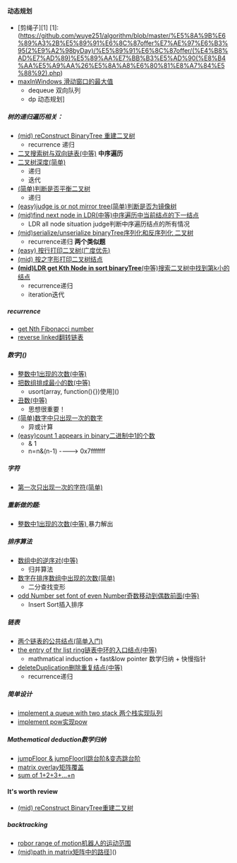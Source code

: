 ####  动态规划
- [剪绳子][1]
[1]:(https://github.com/wuye251/algorithm/blob/master/%E5%8A%9B%E6%89%A3%2B%E5%89%91%E6%8C%87offer%E7%AE%97%E6%B3%95(2%E9%A2%98byDay)/%E5%89%91%E6%8C%87offer/(%E4%B8%AD%E7%AD%89)%E5%89%AA%E7%BB%B3%E5%AD%90(%E8%B4%AA%E5%A9%AA%26%E5%8A%A8%E6%80%81%E8%A7%84%E5%88%92).php)
- [maxInWindows                   滑动窗口的最大值]()
	- dequeue 					 双向队列
	- dp 						 动态规划]


##### 树的递归遍历相关：
- [(mid) reConstruct BinaryTree     重建二叉树]()
	- recurrence					递归
- [二叉搜索树与双向链表(中等)]()
  __中序遍历__
- [二叉树深度(简单)]()
	- 递归
	- 迭代
- [(简单)判断是否平衡二叉树]()
	- 递归
- [(easy)judge is or not mirror tree(简单)判断是否为镜像树]()
- [(mid)find next node in LDR(中等)中序遍历中当前结点的下一结点]()
	- LDR all node situation judge判断中序遍历结点的所有情况
- [(mid)serialize/unserialize binaryTree序列化和反序列化 二叉树]()
	- recurrence递归 
**两个类似题**
- [(easy) 按行打印二叉树(广度优先)]()
- [(mid) 按之字形打印二叉树结点]()
- [__(mid)LDR get Kth Node in sort binaryTree__(中等)搜索二叉树中找到第k小的结点]()
	- recurrence递归
	- iteration迭代

##### recurrence
- [get Nth Fibonacci number ]()
- [reverse linked翻转链表]()

##### 数字]()
- [整数中1出现的次数(中等)]()
- [把数组排成最小的数(中等)]()
	- usort(array, function(){})使用]()
- [丑数(中等)]()
	- 思想很重要！
- [(简单)数字中只出现一次的数字]()
	- 异或计算
- [(easy)count 1 appears in binary二进制中1的个数]()
	- & 1                            
	- n=n&(n-1)  ----> 0x7fffffff 

##### 字符
- [第一次只出现一次的字符(简单)]()

##### 重新做的题:
- [整数中1出现的次数(中等) ]()
    暴力解出

##### 排序算法
- [数组中的逆序对(中等)]()
	- 归并算法
- [数字在排序数组中出现的次数(简单)]()
	- 二分查找变形
- [odd Number set font of even Number奇数移动到偶数前面(中等)]()
	- Insert Sort插入排序

##### 链表
- [两个链表的公共结点(简单入门)]()
- [the entry of thr list ring链表中环的入口结点(中等)]()
	- mathmatical induction + fast&low pointer  数学归纳 + 快慢指针
- [deleteDuplication删除重复结点(中等)]()
	- recurrence递归

##### 简单设计
- [implement a queue with two stack 两个栈实现队列]()
- [implement pow实现pow]()

##### Mathematical deduction数学归纳
- [jumpFloor & jumpFloorII跳台阶&变态跳台阶]()
- [matrix overlay矩阵覆盖]()
- [sum of 1+2+3+...+n]()

#### It's worth review
- [(mid) reConstruct BinaryTree重建二叉树]()

##### backtracking							
- [robor range of motion机器人的运动范围]()
- [(mid)path in matrix矩阵中的路径]()]()